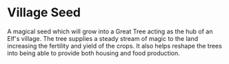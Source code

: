 # Village Seed
A magical seed which will grow into a Great Tree acting as the hub of an Elf's village. The tree supplies a steady stream of magic to the land increasing the fertility and yield of the crops. It also helps reshape the trees into being able to provide both housing and food production.